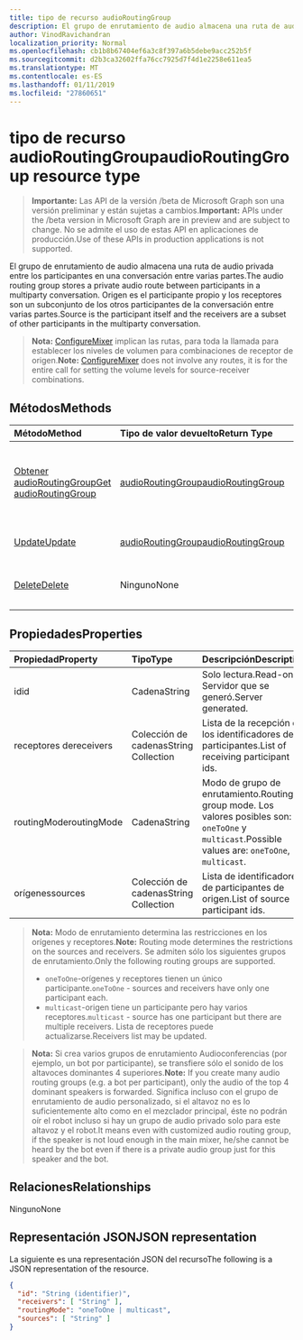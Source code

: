 ```yaml
---
title: tipo de recurso audioRoutingGroup
description: El grupo de enrutamiento de audio almacena una ruta de audio privada entre los participantes en una conversación entre varias partes. Origen es el participante propio y los receptores son un subconjunto de los otros participantes de la conversación entre varias partes.
author: VinodRavichandran
localization_priority: Normal
ms.openlocfilehash: cb1b8b67404ef6a3c8f397a6b5debe9acc252b5f
ms.sourcegitcommit: d2b3ca32602ffa76cc7925d7f4d1e2258e611ea5
ms.translationtype: MT
ms.contentlocale: es-ES
ms.lasthandoff: 01/11/2019
ms.locfileid: "27860651"
---
```

# <a name="audioroutinggroup-resource-type"></a><span data-ttu-id="0a818-104">tipo de recurso audioRoutingGroup</span><span class="sxs-lookup"><span data-stu-id="0a818-104">audioRoutingGroup resource type</span></span>

> <span data-ttu-id="0a818-105">**Importante:** Las API de la versión /beta de Microsoft Graph son una versión preliminar y están sujetas a cambios.</span><span class="sxs-lookup"><span data-stu-id="0a818-105">**Important:** APIs under the /beta version in Microsoft Graph are in preview and are subject to change.</span></span> <span data-ttu-id="0a818-106">No se admite el uso de estas API en aplicaciones de producción.</span><span class="sxs-lookup"><span data-stu-id="0a818-106">Use of these APIs in production applications is not supported.</span></span>

<span data-ttu-id="0a818-107">El grupo de enrutamiento de audio almacena una ruta de audio privada entre los participantes en una conversación entre varias partes.</span><span class="sxs-lookup"><span data-stu-id="0a818-107">The audio routing group stores a private audio route between participants in a multiparty conversation.</span></span> <span data-ttu-id="0a818-108">Origen es el participante propio y los receptores son un subconjunto de los otros participantes de la conversación entre varias partes.</span><span class="sxs-lookup"><span data-stu-id="0a818-108">Source is the participant itself and the receivers are a subset of other participants in the multiparty conversation.</span></span>

> <span data-ttu-id="0a818-109">**Nota:** [ConfigureMixer](../api/participant-configuremixer.md) implican las rutas, para toda la llamada para establecer los niveles de volumen para combinaciones de receptor de origen.</span><span class="sxs-lookup"><span data-stu-id="0a818-109">**Note:** [ConfigureMixer](../api/participant-configuremixer.md) does not involve any routes, it is for the entire call for setting the volume levels for source-receiver combinations.</span></span>

## <a name="methods"></a><span data-ttu-id="0a818-110">Métodos</span><span class="sxs-lookup"><span data-stu-id="0a818-110">Methods</span></span>

| <span data-ttu-id="0a818-111">Método</span><span class="sxs-lookup"><span data-stu-id="0a818-111">Method</span></span>                                                  | <span data-ttu-id="0a818-112">Tipo de valor devuelto</span><span class="sxs-lookup"><span data-stu-id="0a818-112">Return Type</span></span>                               | <span data-ttu-id="0a818-113">Descripción</span><span class="sxs-lookup"><span data-stu-id="0a818-113">Description</span></span>                                  |
|:--------------------------------------------------------|:------------------------------------------|:---------------------------------------------|
| [<span data-ttu-id="0a818-114">Obtener audioRoutingGroup</span><span class="sxs-lookup"><span data-stu-id="0a818-114">Get audioRoutingGroup</span></span>](../api/audioroutinggroup-get.md)| [<span data-ttu-id="0a818-115">audioRoutingGroup</span><span class="sxs-lookup"><span data-stu-id="0a818-115">audioRoutingGroup</span></span>](audioroutinggroup.md) | <span data-ttu-id="0a818-116">Leer las propiedades y las relaciones del objeto audioRoutingGroup.</span><span class="sxs-lookup"><span data-stu-id="0a818-116">Read properties and relationships of audioRoutingGroup object.</span></span>|
| [<span data-ttu-id="0a818-117">Update</span><span class="sxs-lookup"><span data-stu-id="0a818-117">Update</span></span>](../api/audioroutinggroup-update.md)            | [<span data-ttu-id="0a818-118">audioRoutingGroup</span><span class="sxs-lookup"><span data-stu-id="0a818-118">audioRoutingGroup</span></span>](audioroutinggroup.md) | <span data-ttu-id="0a818-119">Actualizar lista de receptores.</span><span class="sxs-lookup"><span data-stu-id="0a818-119">Update receivers list.</span></span>                       |
| [<span data-ttu-id="0a818-120">Delete</span><span class="sxs-lookup"><span data-stu-id="0a818-120">Delete</span></span>](../api/audioroutinggroup-delete.md)            | <span data-ttu-id="0a818-121">Ninguno</span><span class="sxs-lookup"><span data-stu-id="0a818-121">None</span></span>                                      | <span data-ttu-id="0a818-122">Eliminar el grupo de enrutamiento de audio.</span><span class="sxs-lookup"><span data-stu-id="0a818-122">Delete the audio routing group.</span></span>              |

## <a name="properties"></a><span data-ttu-id="0a818-123">Propiedades</span><span class="sxs-lookup"><span data-stu-id="0a818-123">Properties</span></span>

| <span data-ttu-id="0a818-124">Propiedad</span><span class="sxs-lookup"><span data-stu-id="0a818-124">Property</span></span>      | <span data-ttu-id="0a818-125">Tipo</span><span class="sxs-lookup"><span data-stu-id="0a818-125">Type</span></span>              | <span data-ttu-id="0a818-126">Descripción</span><span class="sxs-lookup"><span data-stu-id="0a818-126">Description</span></span>                                                          |
| :----------   | :---------------- | :--------------------------------------------------------------------|
| <span data-ttu-id="0a818-127">id</span><span class="sxs-lookup"><span data-stu-id="0a818-127">id</span></span>            | <span data-ttu-id="0a818-128">Cadena</span><span class="sxs-lookup"><span data-stu-id="0a818-128">String</span></span>            | <span data-ttu-id="0a818-129">Solo lectura.</span><span class="sxs-lookup"><span data-stu-id="0a818-129">Read-only.</span></span> <span data-ttu-id="0a818-130">Servidor que se generó.</span><span class="sxs-lookup"><span data-stu-id="0a818-130">Server generated.</span></span>                                         |
| <span data-ttu-id="0a818-131">receptores de</span><span class="sxs-lookup"><span data-stu-id="0a818-131">receivers</span></span>     | <span data-ttu-id="0a818-132">Colección de cadenas</span><span class="sxs-lookup"><span data-stu-id="0a818-132">String Collection</span></span> | <span data-ttu-id="0a818-133">Lista de la recepción de los identificadores de participantes.</span><span class="sxs-lookup"><span data-stu-id="0a818-133">List of receiving participant ids.</span></span>                                   |
| <span data-ttu-id="0a818-134">routingMode</span><span class="sxs-lookup"><span data-stu-id="0a818-134">routingMode</span></span>   | <span data-ttu-id="0a818-135">Cadena</span><span class="sxs-lookup"><span data-stu-id="0a818-135">String</span></span>            | <span data-ttu-id="0a818-136">Modo de grupo de enrutamiento.</span><span class="sxs-lookup"><span data-stu-id="0a818-136">Routing group mode.</span></span>  <span data-ttu-id="0a818-137">Los valores posibles son: `oneToOne` y `multicast`.</span><span class="sxs-lookup"><span data-stu-id="0a818-137">Possible values are: `oneToOne`, `multicast`.</span></span>   |
| <span data-ttu-id="0a818-138">orígenes</span><span class="sxs-lookup"><span data-stu-id="0a818-138">sources</span></span>       | <span data-ttu-id="0a818-139">Colección de cadenas</span><span class="sxs-lookup"><span data-stu-id="0a818-139">String Collection</span></span> | <span data-ttu-id="0a818-140">Lista de identificadores de participantes de origen.</span><span class="sxs-lookup"><span data-stu-id="0a818-140">List of source participant ids.</span></span>                                      |

> <span data-ttu-id="0a818-141">**Nota:** Modo de enrutamiento determina las restricciones en los orígenes y receptores.</span><span class="sxs-lookup"><span data-stu-id="0a818-141">**Note:** Routing mode determines the restrictions on the sources and receivers.</span></span> <span data-ttu-id="0a818-142">Se admiten sólo los siguientes grupos de enrutamiento.</span><span class="sxs-lookup"><span data-stu-id="0a818-142">Only the following routing groups are supported.</span></span>
> - <span data-ttu-id="0a818-143">`oneToOne`-orígenes y receptores tienen un único participante.</span><span class="sxs-lookup"><span data-stu-id="0a818-143">`oneToOne` - sources and receivers have only one participant each.</span></span>
> - <span data-ttu-id="0a818-144">`multicast`-origen tiene un participante pero hay varios receptores.</span><span class="sxs-lookup"><span data-stu-id="0a818-144">`multicast` - source has one participant but there are multiple receivers.</span></span> <span data-ttu-id="0a818-145">Lista de receptores puede actualizarse.</span><span class="sxs-lookup"><span data-stu-id="0a818-145">Receivers list may be updated.</span></span>

> <span data-ttu-id="0a818-146">**Nota:** Si crea varios grupos de enrutamiento Audioconferencias (por ejemplo, un bot por participante), se transfiere sólo el sonido de los altavoces dominantes 4 superiores.</span><span class="sxs-lookup"><span data-stu-id="0a818-146">**Note:** If you create many audio routing groups (e.g. a bot per participant), only the audio of the top 4 dominant speakers is forwarded.</span></span> <span data-ttu-id="0a818-147">Significa incluso con el grupo de enrutamiento de audio personalizado, si el altavoz no es lo suficientemente alto como en el mezclador principal, éste no podrán oír el robot incluso si hay un grupo de audio privado solo para este altavoz y el robot.</span><span class="sxs-lookup"><span data-stu-id="0a818-147">It means even with customized audio routing group, if the speaker is not loud enough in the main mixer, he/she cannot be heard by the bot even if there is a private audio group just for this speaker and the bot.</span></span>

## <a name="relationships"></a><span data-ttu-id="0a818-148">Relaciones</span><span class="sxs-lookup"><span data-stu-id="0a818-148">Relationships</span></span>
<span data-ttu-id="0a818-149">Ninguno</span><span class="sxs-lookup"><span data-stu-id="0a818-149">None</span></span>

## <a name="json-representation"></a><span data-ttu-id="0a818-150">Representación JSON</span><span class="sxs-lookup"><span data-stu-id="0a818-150">JSON representation</span></span>

<span data-ttu-id="0a818-151">La siguiente es una representación JSON del recurso</span><span class="sxs-lookup"><span data-stu-id="0a818-151">The following is a JSON representation of the resource.</span></span>

<!-- {
  "blockType": "resource",
  "optionalProperties": [

  ],
  "@odata.type": "microsoft.graph.audioRoutingGroup"
}-->
```json
{
  "id": "String (identifier)",
  "receivers": [ "String" ],
  "routingMode": "oneToOne | multicast",
  "sources": [ "String" ]
}
```
<!-- uuid: 8fcb5dbc-d5aa-4681-8e31-b001d5168d79
2015-10-25 14:57:30 UTC -->
<!-- {
  "type": "#page.annotation",
  "description": "audioRoutingGroup resource",
  "keywords": "",
  "section": "documentation",
  "tocPath": ""
}-->
